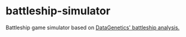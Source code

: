 # battleship-simulator

Battleship game simulator based on [DataGenetics' battleship analysis.](http://www.datagenetics.com/blog/december32011/) 

